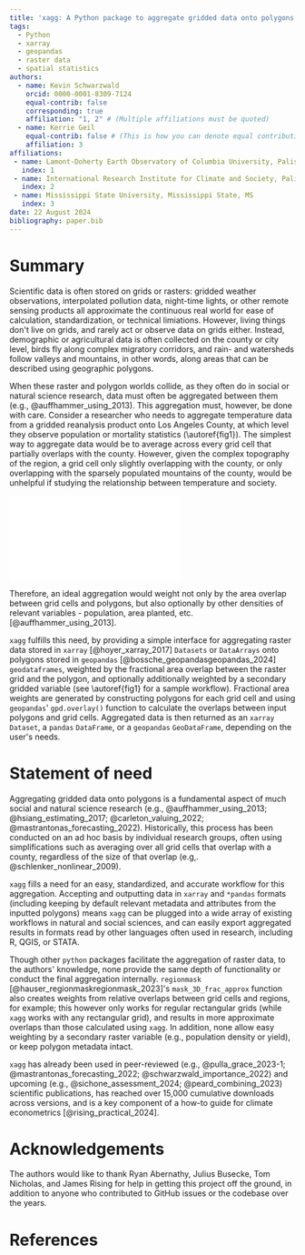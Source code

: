 ```yaml
---
title: 'xagg: A Python package to aggregate gridded data onto polygons'
tags:
  - Python
  - xarray
  - geopandas
  - raster data
  - spatial statistics
authors:
  - name: Kevin Schwarzwald
    orcid: 0000-0001-8309-7124
    equal-contrib: false
    corresponding: true
    affiliation: "1, 2" # (Multiple affiliations must be quoted)
  - name: Kerrie Geil
    equal-contrib: false # (This is how you can denote equal contributions between multiple authors)
    affiliation: 3
affiliations:
 - name: Lamont-Doherty Earth Observatory of Columbia University, Palisades, NY, USA
   index: 1
 - name: International Research Institute for Climate and Society, Palisades, NY, USA
   index: 2
 - name: Mississippi State University, Mississippi State, MS
   index: 3
date: 22 August 2024
bibliography: paper.bib
---
```


# Summary
Scientific data is often stored on grids or rasters: gridded weather observations, interpolated pollution data, night-time lights, or other remote sensing products all approximate the continuous real world for ease of calculation, standardization, or technical limiations. However, living things don't live on grids, and rarely act or observe data on grids either. Instead, demographic or agricultural data is often collected on the county or city level, birds fly along complex migratory corridors, and rain- and watersheds follow valleys and mountains, in other words, along areas that can be described using geographic polygons. 

When these raster and polygon worlds collide, as they often do in social or natural science research, data must often be aggregated between them (e.g., @auffhammer_using_2013). This aggregation must, however, be done with care. Consider a researcher who needs to aggregate temperature data from a gridded reanalysis product onto Los Angeles County, at which level they observe population or mortality statistics (\autoref{fig1}). The simplest way to aggregate data would be to average across every grid cell that partially overlaps with the county. However, given the complex topography of the region, a grid cell only slightly overlapping with the county, or only overlapping with the sparsely populated mountains of the county, would be unhelpful if studying the relationship between temperature and society. 

![Illustration of `xagg` workflow. Variables stored on a geographic grid (in this case 2-meter daily temperature from ERA5 reanalysis; @hersbach_era5_2020), a set of geographic polygons (in this case US county borders, focusing on Los Angeles County as an example), and an optional second weight on a geographic grid (in this case LandScan Day Population; @rose_landscan_2017) are inputted (panels a., c.). `xagg` calculates the relative overlap between each ERA5 grid cell and each county (panel b.). `xagg` regrids the population grid to the ERA5 grid (panel d.), and produces a set of final grid cell weights composed of both the area overlap and the population density (panel e.). For each county, these weights are used to calculate weighted averages of daily temperature (panel f.), which can be then be outputted in multiple formats for further analysis.\label{fig1}](xagg_joss_figure1.pdf)

Therefore, an ideal aggregation would weight not only by the area overlap between grid cells and polygons, but also optionally by other densities of relevant variables - population, area planted, etc. [@auffhammer_using_2013].

`xagg` fulfills this need, by providing a simple interface for aggregating raster data stored in `xarray` [@hoyer_xarray_2017] `Datasets` or `DataArrays` onto polygons stored in `geopandas` [@bossche_geopandasgeopandas_2024] `geodataframes`, weighted by the fractional area overlap between the raster grid and the polygon, and optionally additionally weighted by a secondary gridded variable (see \autoref{fig1} for a sample workflow). Fractional area weights are generated by constructing polygons for each grid cell and using `geopandas`' `gpd.overlay()` function to calculate the overlaps between input polygons and grid cells. Aggregated data is then returned as an `xarray` `Dataset`, a `pandas` `DataFrame`, or a `geopandas` `GeoDataFrame`, depending on the user's needs.  


# Statement of need
Aggregating gridded data onto polygons is a fundamental aspect of much social and natural science research (e.g., @auffhammer_using_2013; @hsiang_estimating_2017; @carleton_valuing_2022; @mastrantonas_forecasting_2022). Historically, this process has been conducted on an ad hoc basis by individual research groups, often using simplifications such as averaging over all grid cells that overlap with a county, regardless of the size of that overlap (e.g,. @schlenker_nonlinear_2009). 

`xagg` fills a need for an easy, standardized, and accurate workflow for this aggregation. Accepting and outputting data in `xarray` and `*pandas` formats (including keeping by default relevant metadata and attributes from the inputted polygons) means `xagg` can be plugged into a wide array of existing workflows in natural and social sciences, and can easily export aggregated results in formats read by other languages often used in research, including R, QGIS, or STATA. 

Though other `python` packages facilitate the aggregation of raster data, to the authors' knowledge, none provide the same depth of functionality or conduct the final aggregation internally. `regionmask` [@hauser_regionmaskregionmask_2023]'s `mask_3D_frac_approx` function also creates weights from relative overlaps between grid cells and regions, for example; this however only works for regular rectangular grids (while `xagg` works with any rectangular grid), and results in more approximate overlaps than those calculated using `xagg`. In addition, none allow easy weighting by a secondary raster variable (e.g., population density or yield), or keep polygon metadata intact. 

`xagg` has already been used in peer-reviewed (e.g., @pulla_grace_2023-1; @mastrantonas_forecasting_2022; @schwarzwald_importance_2022) and upcoming (e.g., @sichone_assessment_2024; @peard_combining_2023) scientific publications, has reached over 15,000 cumulative downloads across versions, and is a key component of a how-to guide for climate econometrics [@rising_practical_2024]. 

# Acknowledgements
The authors would like to thank Ryan Abernathy, Julius Busecke, Tom Nicholas, and James Rising for help in getting this project off the ground, in addition to anyone who contributed to GitHub issues or the codebase over the years. 

# References
